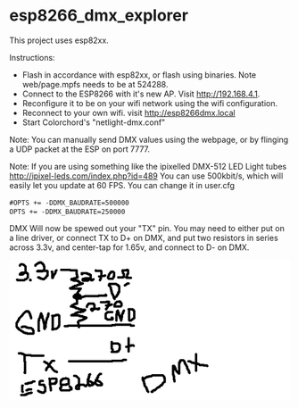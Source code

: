 # esp8266_dmx_explorer

This project uses esp82xx.

Instructions:
 * Flash in accordance with esp82xx, or flash using binaries. Note web/page.mpfs needs to be at 524288.
 * Connect to the ESP8266 with it's new AP. Visit http://192.168.4.1.
 * Reconfigure it to be on your wifi network using the wifi configuration.
 * Reconnect to your own wifi. visit http://esp8266dmx.local
 * Start Colorchord's "netlight-dmx.conf"

Note: You can manually send DMX values using the webpage, or by flinging a UDP packet at the ESP on port 7777.

Note: If you are using something like the ipixelled DMX-512 LED Light tubes http://ipixel-leds.com/index.php?id=489 You can use 500kbit/s, which will easily let you update at 60 FPS.  You can change it in user.cfg

```
#OPTS += -DDMX_BAUDRATE=500000
OPTS += -DDMX_BAUDRATE=250000
```

DMX Will now be spewed out your "TX" pin.  You may need to either put on a line driver, or connect TX to D+ on DMX, and put two resistors in series across 3.3v, and center-tap for 1.65v, and connect to D- on DMX.

![Schematic showing 270 Ohm resistors across 3.3v to GND](https://raw.githubusercontent.com/cnlohr/esp8266_dmx_explorer/master/schematic.png)




